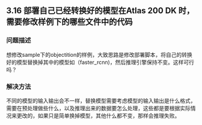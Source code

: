 ## 3.16 部署自己已经转换好的模型在Atlas 200 DK 时，需要修改样例下的哪些文件中的代码
### 问题描述
想修改sample下的objectition的样例，大致思路是修改部署脚本，将自己的转换好的模型替换掉其中的模型如（faster_rcnn)，然后推理引擎保持不变。这样可行吗？
### 解决方法
不同的模型的输入输出会不一样，替换模型需要考虑模型的输入输出是什么格式，需要在预处理做些什么，以及推理出来的数据要怎么处理，这些都是要根据实际情况来更改的，如果只是简单换掉模型，其他什么都不变，那样会推理失败。

